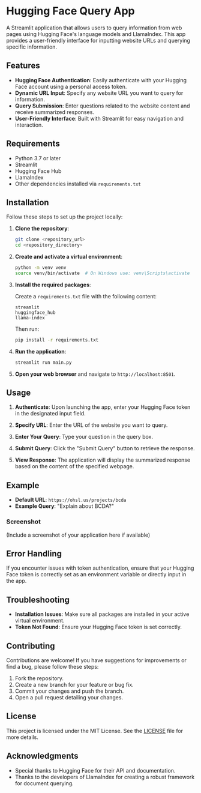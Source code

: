
# Hugging Face Query App

A Streamlit application that allows users to query information from web pages using Hugging Face's language models and LlamaIndex. This app provides a user-friendly interface for inputting website URLs and querying specific information.

## Features

- **Hugging Face Authentication**: Easily authenticate with your Hugging Face account using a personal access token.
- **Dynamic URL Input**: Specify any website URL you want to query for information.
- **Query Submission**: Enter questions related to the website content and receive summarized responses.
- **User-Friendly Interface**: Built with Streamlit for easy navigation and interaction.

## Requirements

- Python 3.7 or later
- Streamlit
- Hugging Face Hub
- LlamaIndex
- Other dependencies installed via `requirements.txt`

## Installation

Follow these steps to set up the project locally:

1. **Clone the repository**:

   ```bash
   git clone <repository_url>
   cd <repository_directory>
   ```

2. **Create and activate a virtual environment**:

   ```bash
   python -m venv venv
   source venv/bin/activate  # On Windows use: venv\Scripts\activate
   ```

3. **Install the required packages**:

   Create a `requirements.txt` file with the following content:

   ```plaintext
   streamlit
   huggingface_hub
   llama-index
   ```

   Then run:

   ```bash
   pip install -r requirements.txt
   ```

4. **Run the application**:

   ```bash
   streamlit run main.py
   ```

5. **Open your web browser** and navigate to `http://localhost:8501`.

## Usage

1. **Authenticate**: Upon launching the app, enter your Hugging Face token in the designated input field.

2. **Specify URL**: Enter the URL of the website you want to query.

3. **Enter Your Query**: Type your question in the query box.

4. **Submit Query**: Click the "Submit Query" button to retrieve the response.

5. **View Response**: The application will display the summarized response based on the content of the specified webpage.

## Example

- **Default URL**: `https://ohsl.us/projects/bcda`
- **Example Query**: "Explain about BCDA?"

### Screenshot

(Include a screenshot of your application here if available)

## Error Handling

If you encounter issues with token authentication, ensure that your Hugging Face token is correctly set as an environment variable or directly input in the app.

## Troubleshooting

- **Installation Issues**: Make sure all packages are installed in your active virtual environment.
- **Token Not Found**: Ensure your Hugging Face token is set correctly.

## Contributing

Contributions are welcome! If you have suggestions for improvements or find a bug, please follow these steps:

1. Fork the repository.
2. Create a new branch for your feature or bug fix.
3. Commit your changes and push the branch.
4. Open a pull request detailing your changes.

## License

This project is licensed under the MIT License. See the [LICENSE](LICENSE) file for more details.

## Acknowledgments

- Special thanks to Hugging Face for their API and documentation.
- Thanks to the developers of LlamaIndex for creating a robust framework for document querying.
